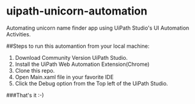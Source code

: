 # uipath-unicorn-automation
Automating unicorn name finder app using UiPath Studio's UI Automation Activities.

##Steps to run this automantion from your local machine:
1. Download Community Version UiPath Studio.
2. Install the UiPath Web Automation Extension(Chrome)
3. Clone this repo.
4. Open Main.xaml file in your favorite IDE
5. Click the Debug option from the Top left of the UiPath Studio.

###That's it :-)
